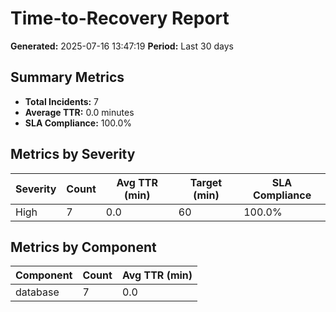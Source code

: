 # Time-to-Recovery Report

**Generated:** 2025-07-16 13:47:19
**Period:** Last 30 days

## Summary Metrics

- **Total Incidents:** 7
- **Average TTR:** 0.0 minutes
- **SLA Compliance:** 100.0%

## Metrics by Severity

| Severity | Count | Avg TTR (min) | Target (min) | SLA Compliance |
|----------|-------|---------------|--------------|----------------|
| High | 7 | 0.0 | 60 | 100.0% |

## Metrics by Component

| Component | Count | Avg TTR (min) |
|-----------|-------|---------------|
| database | 7 | 0.0 |
